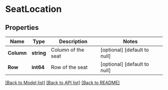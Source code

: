 # SeatLocation

## Properties
Name | Type | Description | Notes
------------ | ------------- | ------------- | -------------
**Column** | **string** | Column of the seat | [optional] [default to null]
**Row** | **int64** | Row of the seat | [optional] [default to null]

[[Back to Model list]](../README.md#documentation-for-models) [[Back to API list]](../README.md#documentation-for-api-endpoints) [[Back to README]](../README.md)



